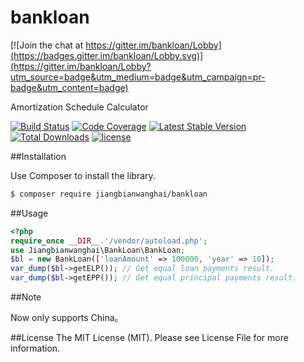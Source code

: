# bankloan

[![Join the chat at https://gitter.im/bankloan/Lobby](https://badges.gitter.im/bankloan/Lobby.svg)](https://gitter.im/bankloan/Lobby?utm_source=badge&utm_medium=badge&utm_campaign=pr-badge&utm_content=badge)

Amortization Schedule Calculator

[![Build Status](https://travis-ci.org/jiangbianwanghai/bankloan.svg?branch=master)](https://travis-ci.org/jiangbianwanghai/bankloan) 
[![Code Coverage](https://scrutinizer-ci.com/g/jiangbianwanghai/bankloan/badges/coverage.png?b=master)](https://scrutinizer-ci.com/g/jiangbianwanghai/bankloan/?branch=master) 
[![Latest Stable Version](https://img.shields.io/packagist/v/jiangbianwanghai/bankloan.svg?style=flat-square)](https://packagist.org/packages/jiangbianwanghai/bankloan) 
[![Total Downloads](https://img.shields.io/packagist/dt/jiangbianwanghai/bankloan.svg?style=flat-square)](https://packagist.org/packages/jiangbianwanghai/bankloan) 
[![license](https://img.shields.io/badge/license-MIT-brightgreen.svg?style=flat)](https://github.com/jiangbianwanghai/bankloan/master/LICENSE)

##Installation

Use Composer to install the library.

``` bash
$ composer require jiangbianwanghai/bankloan
```

##Usage
```php
<?php
require_once __DIR__.'/vendor/autoload.php';
use Jiangbianwanghai\BankLoan\BankLoan;
$bl = new BankLoan(['loanAmount' => 100000, 'year' => 10]);
var_dump($bl->getELP()); // Get equal loan payments result.
var_dump($bl->getEPP()); // Get equal principal payments result.
```

##Note

Now only supports China。


##License
The MIT License (MIT). Please see License File for more information.
